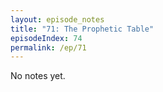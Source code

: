 ```yaml
---
layout: episode_notes
title: "71: The Prophetic Table"
episodeIndex: 74
permalink: /ep/71
---
```

No notes yet.
